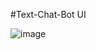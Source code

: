 #Text-Chat-Bot UI

![image](https://github.com/user-attachments/assets/743d0e38-4ab3-4ea3-b11b-bab9a92da209)
